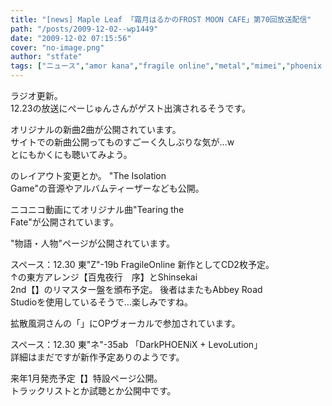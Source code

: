 ```yaml
---
title: "[news] Maple Leaf 「霜月はるかのFROST MOON CAFE」第70回放送配信"
path: "/posts/2009-12-02--wp1449"
date: "2009-12-02 07:15:56"
cover: "no-image.png"
author: "stfate"
tags: ["ニュース","amor kana","fragile online","metal","mimei","phoenix project","sound factory carolina","中恵光城","埼玉最終兵器","霜月はるか"]
---
```


<style type="text/css">
<!--
p {white-space: pre-wrap};
-->
</style>


ラジオ更新。
12.23の放送にぺーじゅんさんがゲスト出演されるそうです。


オリジナルの新曲2曲が公開されています。
サイトでの新曲公開ってものすごーく久しぶりな気が…w
とにもかくにも聴いてみよう。


のレイアウト変更とか。
"The Isolation Game"の音源やアルバムティーザーなども公開。


ニコニコ動画にてオリジナル曲"Tearing the Fate"が公開されています。



"物語・人物"ページが公開されています。



スペース：12.30 東"Z"-19b FragileOnline
新作としてCD2枚予定。
↑の東方アレンジ【百鬼夜行　序】とShinsekai 2nd【】のリマスター盤を頒布予定。
後者はまたもAbbey Road Studioを使用しているそうで…楽しみですね。


拡散風洞さんの「」にOPヴォーカルで参加されています。


スペース：12.30 東"ネ"-35ab 「DarkPHOENiX + LevoLution」
詳細はまだですが新作予定ありのようです。


来年1月発売予定【】特設ページ公開。
トラックリストとか試聴とか公開中です。